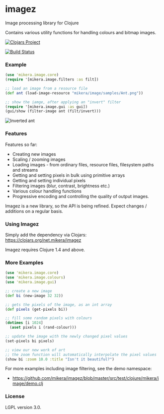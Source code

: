 imagez
======

Image processing library for Clojure

Contains various utility functions for handling colours and bitmap images.

[![Clojars Project](http://clojars.org/net.mikera/imagez/latest-version.svg)](http://clojars.org/net.mikera/imagez) 

[![Build Status](https://travis-ci.org/mikera/imagez.png?branch=develop)](https://travis-ci.org/mikera/imagez)

### Example

```clojure
(use 'mikera.image.core)
(require '[mikera.image.filters :as filt])

;; load an image from a resource file
(def ant (load-image-resource "mikera/image/samples/Ant.png"))

;; show the iamge, after applying an "invert" filter
(require '[mikera.image.gui :as gui])
(gui/show (filter-image ant (filt/invert)))
```

![Inverted ant](http://clojurefun.files.wordpress.com/2013/05/inverted-ant.png)

### Features

Features so far:

- Creating new images
- Scaling / zooming images
- Loading images - from ordinary files, resource files, filesystem paths and streams
- Getting and setting pixels in bulk using primitive arrays
- Getting and setting individual pixels
- Filtering images (blur, contrast, brightness etc.)
- Various colour handling functions
- Progressive encoding and controlling the quality of output images.

Imagez is a new library, so the API is being refined. Expect changes / additions on a regular basis. 

### Using Imagez

Simply add the dependency via Clojars: https://clojars.org/net.mikera/imagez

Imagez requires Clojure 1.4 and above.

### More Examples

```clojure
(use 'mikera.image.core)
(use 'mikera.image.colours)
(use 'mikera.image.gui)

;; create a new image
(def bi (new-image 32 32))

;; gets the pixels of the image, as an int array
(def pixels (get-pixels bi))

;; fill some random pixels with colours
(dotimes [i 1024]
  (aset pixels i (rand-colour)))

;; update the image with the newly changed pixel values
(set-pixels bi pixels)

;; view our new work of art
;; the zoom function will automatically interpolate the pixel values
(show bi :zoom 10.0 :title "Isn't it beautiful?")
```

For more examples including image filtering, see the demo namespace:

 - https://github.com/mikera/imagez/blob/master/src/test/clojure/mikera/image/demo.clj

### License

LGPL version 3.0.

